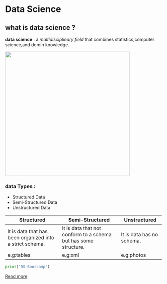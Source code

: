 
# Data Science
## what is data science ?
**data science** : a *multidisciplinary field* that combines statistics,computer science,and domin knowledge.

<img src="DS.png"  width="400" height="400">



### data Types :
- Structured Data
- Semi-Structured Data
- Unstructured Data

| Structured | Semi-Structured | Unstructured |
| ----------- | ----------- | ----------- |
|It is data that has been organized into a strict schema.| It is data that not conform to a schema but has some structure. |It is data has no schema. |
| e.g:tables | e.g:xml|e.g:photos|

```python
print("DS Bootcamp")
```

[Read more](https://en.wikipedia.org/wiki/Data_science%E2%80%9D)
